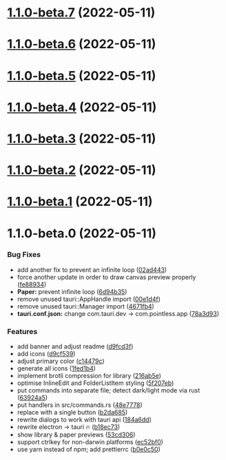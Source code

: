 # [1.1.0-beta.7](https://github.com/kkoomen/pointless/compare/v1.1.0-beta.6...v1.1.0-beta.7) (2022-05-11)

# [1.1.0-beta.6](https://github.com/kkoomen/pointless/compare/v1.1.0-beta.5...v1.1.0-beta.6) (2022-05-11)

# [1.1.0-beta.5](https://github.com/kkoomen/pointless/compare/v1.1.0-beta.4...v1.1.0-beta.5) (2022-05-11)

# [1.1.0-beta.4](https://github.com/kkoomen/pointless/compare/v1.1.0-beta.3...v1.1.0-beta.4) (2022-05-11)

# [1.1.0-beta.3](https://github.com/kkoomen/pointless/compare/v1.1.0-beta.2...v1.1.0-beta.3) (2022-05-11)

# [1.1.0-beta.2](https://github.com/kkoomen/pointless/compare/v1.1.0-beta.1...v1.1.0-beta.2) (2022-05-11)

# [1.1.0-beta.1](https://github.com/kkoomen/pointless/compare/v1.1.0-beta.0...v1.1.0-beta.1) (2022-05-11)

# 1.1.0-beta.0 (2022-05-11)

### Bug Fixes

- add another fix to prevent an infinite loop ([02ad443](https://github.com/kkoomen/pointless/commit/02ad4436ba967909eb4be0c571dc6bd6d21fcba2))
- force another update in order to draw canvas preview properly ([fe88934](https://github.com/kkoomen/pointless/commit/fe88934ba1cf5f729ca1412dd27d70a81cf76785))
- **Paper:** prevent infinite loop ([6d94b35](https://github.com/kkoomen/pointless/commit/6d94b3544a301365d26f7bdd46bae3c41968c708))
- remove unused tauri::AppHandle import ([00e1d4f](https://github.com/kkoomen/pointless/commit/00e1d4fc2b4c3c29c1f11a879fafeaf5415b92bb))
- remove unused tauri::Manager import ([4671fb4](https://github.com/kkoomen/pointless/commit/4671fb425c4515db67020c13cb9f96a476bb66cc))
- **tauri.conf.json:** change com.tauri.dev -> com.pointless.app ([78a3d93](https://github.com/kkoomen/pointless/commit/78a3d93734e08141d91d693b6d7c059c75551fd3))

### Features

- add banner and adjust readme ([d9fcd3f](https://github.com/kkoomen/pointless/commit/d9fcd3fbbbd2a482460873f5bf662a11b6fdcac4))
- add icons ([d9cf539](https://github.com/kkoomen/pointless/commit/d9cf539a853cd54e2215664c95e3c1586aa0fe24))
- adjust primary color ([c14479c](https://github.com/kkoomen/pointless/commit/c14479caf701d390b8f2498f3a7ad78a0f88e972))
- generate all icons ([1fed1b4](https://github.com/kkoomen/pointless/commit/1fed1b4978b2ea903f8661ce17972e521b4b00dc))
- implement brotli compression for library ([216ab5e](https://github.com/kkoomen/pointless/commit/216ab5e32fcba6f064408a8410ef270443f27278))
- optimise InlineEdit and FolderListItem styling ([5f207eb](https://github.com/kkoomen/pointless/commit/5f207ebd0647d4d8e037f4a58fd323305c086d76))
- put commands into separate file; detect dark/light mode via rust ([63924a5](https://github.com/kkoomen/pointless/commit/63924a5f1f96cc3f04f186a96911e9840f5ccaa6))
- put handlers in src/commands.rs ([48e7778](https://github.com/kkoomen/pointless/commit/48e7778ebf729db5cac1357bd132f5d570461812))
- replace with a single button ([b2da685](https://github.com/kkoomen/pointless/commit/b2da6854c83c36ef426c206250c7818c5cd0c50c))
- rewrite dialogs to work with tauri api ([184a6dd](https://github.com/kkoomen/pointless/commit/184a6dd193193b5d19e871652af2729b9e80009c))
- rewrite electron -> tauri :fire: ([b18ec73](https://github.com/kkoomen/pointless/commit/b18ec732ab50d1ed2b0c398aad9673bc6c1f5d6b))
- show library & paper previews ([53cd306](https://github.com/kkoomen/pointless/commit/53cd30600a748017b05f905662c94e1db17c15b9))
- support ctrlkey for non-darwin platforms ([ec52bf0](https://github.com/kkoomen/pointless/commit/ec52bf06ad8e4ef9fa534db35513f0a50df3129e))
- use yarn instead of npm; add prettierrc ([b0e0c50](https://github.com/kkoomen/pointless/commit/b0e0c505c80d06e08e436c61c5e016fab34a067d))
